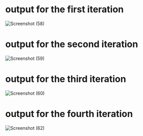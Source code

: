 # output for the first iteration
![Screenshot (58)](https://user-images.githubusercontent.com/46984887/153562154-cce109ae-5143-403b-8e69-273bfd9b2bb0.png)

# output for the second iteration
![Screenshot (59)](https://user-images.githubusercontent.com/46984887/153562288-78a730c0-14fb-4e48-a122-a8f19540907c.png)

# output for the third iteration
![Screenshot (60)](https://user-images.githubusercontent.com/46984887/153562624-13dcda23-6780-47c1-981c-6739d474a1a0.png)

# output for the fourth iteration
![Screenshot (62)](https://user-images.githubusercontent.com/46984887/153562691-027313b8-ca01-416a-8339-2e3b15661c02.png)

